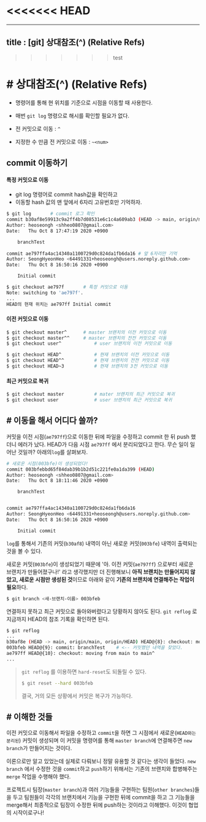 <<<<<<< HEAD
=======
---
title : [git] 상대참조(^) (Relative Refs)
---
>>>>>>> test
# # 상대참조(^) (Relative Refs)

* 명령어를 통해 현 위치를 기준으로 시점을 이동할 때 사용한다.
* 매번 `git log` 명령으로 해시를 확인할 필요가 없다.

* 전 커밋으로 이동 :  `^`
* 지정한 수 만큼 전 커밋으로 이동 : `~<num>`

## commit 이동하기

#### 특정 커밋으로 이동

* git log 명령어로 commit hash값을 확인하고
* 이동할 hash 값의 맨 앞에서 6자리 고유번호만 기억하자.

```bash
$ git log		# commit 로그 확인
commit b30af8e59913c9a2ff4b7d08531e6c1c4a609ab3 (HEAD -> main, origin/main, origin/HEAD)
Author: heoseongh <shheo0807@gmail.com>
Date:   Thu Oct 8 17:47:19 2020 +0900

    branchTest
    
commit ae797ffa4ac14340a1100729d0c824da1fb6da16	# 앞 6자리만 기억
Author: SeongHyeonHeo <64491331+heoseongh@users.noreply.github.com>
Date:   Thu Oct 8 16:50:16 2020 +0900

    Initial commit
```

```bash
$ git checkout ae797f		# 특정 커밋으로 이동
Note: switching to 'ae797f'.
...
HEAD의 현재 위치는 ae797ff Initial commit
```

#### 이전 커밋으로 이동

```bash
$ git checkout master^		# master 브랜치의 이전 커밋으로 이동
$ git checkout master^^		# master 브랜치의 전전 커밋으로 이동
$ git checkout user^			# user 브랜치의 이전 커밋으로 이동
```

```bash
$ git checkout HEAD^			# 현재 브랜치의 이전 커밋으로 이동
$ git checkout HEAD^^			# 현재 브랜치의 전전 커밋으로 이동
$ git checkout HEAD~3			# 현재 브랜치의 3전 커밋으로 이동
```

#### 최근 커밋으로 복귀

```bash
$ git checkout master			# mater 브랜치의 최근 커밋으로 복귀
$ git checkout user				# user 브랜치의 최근 커밋으로 복귀
```



## # 이동을 해서 어디다 쓸까?

커밋을 이전 시점(`ae797ff`)으로 이동한 뒤에 파일을 수정하고 commit 한 뒤 push 했더니 에러가 났다. HEAD가 다음 시점 `ae797ff` 에서 분리되었다고 한다.  무슨 일이 일어난 것일까? 아래의`log`를 살펴보자.

```bash
# 새로운 시점(003bfe)이 생성되었다!
commit 003bfebbd65f84dab39b1b2d51c221fe0a1da399 (HEAD)
Author: heoseongh <shheo0807@gmail.com>
Date:   Thu Oct 8 18:11:46 2020 +0900

    branchTest


commit ae797ffa4ac14340a1100729d0c824da1fb6da16
Author: SeongHyeonHeo <64491331+heoseongh@users.noreply.github.com>
Date:   Thu Oct 8 16:50:16 2020 +0900

    Initial commit
```

`log`를 통해서 기존의 커밋(`b30af8`) 내역이 아닌 새로운 커밋(`003bfe`) 내역이 출력되는 것을 볼 수 있다.

새로운 커밋(`003bfe`)이 생성되었기 때문에 '아. 이전 커밋(`ae797ff`) 으로부터 새로운 브랜치가 만들어졌구나!' 라고 생각했지만 더 진행해보니 **아직 브랜치는 만들어지지 않았고, 새로운 시점만 생성된 것**이므로 아래와 같이 **기존의 브랜치에 연결해주는 작업이 필요**하다.

```bash
$ git branch <새-브랜치-이름> 003bfeb
```

연결하지 못하고 최근 커밋으로 돌아와버렸다고 당황하지 않아도 된다. `git reflog` 로 지금까지 HEAD의 참조 기록을 확인하면 된다.

```bash
$ git reflog
...
b30af8e (HEAD -> main, origin/main, origin/HEAD) HEAD@{8}: checkout: moving from 003bfebbd65f84dab39b1b2d51c221fe0a1da399 to main
003bfeb HEAD@{9}: commit: branchTest	# <-- 커밋했던 내역을 찾았다.
ae797ff HEAD@{10}: checkout: moving from main to main^
...
```

> `git reflog` 를 이용하면 `hard-reset`도 되돌릴 수 있다.
>
> ```bash
> $ git reset --hard 003bfeb
> ```
>
> 결국, 거의 모든 상황에서 커밋은 복구가 가능하다.



## # 이해한 것들

이전 커밋으로 이동해서 파일을 수정하고 `commit`을 하면 그 시점에서 새로운(`HEAD와는 분리된`) 커밋이 생성되며 이 커밋을 명령어를 통해 `master branch`에 연결해주면 `new branch`가 만들어지는 것이다. 

이론으로만 알고 있었는데 실제로 다뤄보니  정말 유용할 것 같다는 생각이 들었다. `new branch` 에서 수정한 것을 `commit`하고 `push`하기 위해서는 기존의 브랜치와 합병해주는 `merge` 작업을 수행해야 했다. 

프로젝트시 팀장(`master branch`)과 여러 기능들을 구현하는 팀원(`other branches`)들을 두고 팀원들이 각각의 브랜치에서 기능을 구현한 뒤에 commit을 하고 그 기능들을 merge해서 최종적으로 팀장이 수정한 뒤에 push하는 것이라고 이해했다. 이것이 협업의 시작이로구나!